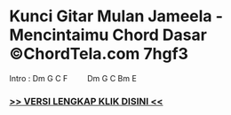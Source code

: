 
 # Kunci Gitar Mulan Jameela - Mencintaimu Chord Dasar ©ChordTela.com 7hgf3


Intro : Dm G C F         Dm G C Bm E

###  <a href="https://shortlighzx.web.app?sq=Kunci Gitar Mulan Jameela - Mencintaimu Chord Dasar ©ChordTela.com"> >> VERSI LENGKAP KLIK DISINI << </a>
